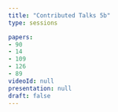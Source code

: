 ```yaml
---
title: "Contributed Talks 5b"
type: sessions

papers:
- 90
- 14
- 109
- 126
- 89
videoId: null
presentation: null
draft: false
---
```

